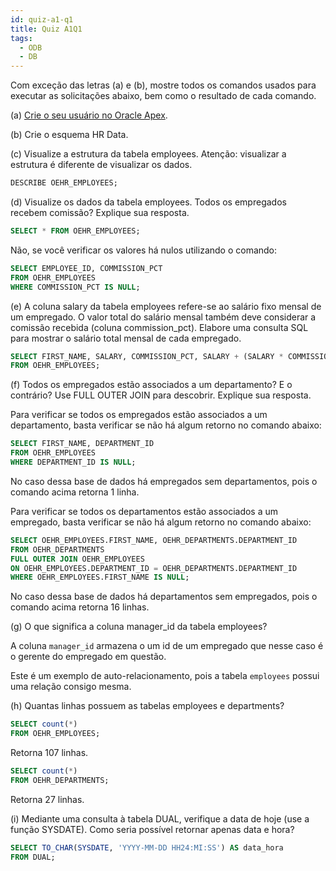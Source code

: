```yaml
---
id: quiz-a1-q1
title: Quiz A1Q1
tags:
  - ODB
  - DB
---
```


Com exceção das letras (a) e (b), mostre todos os comandos usados para executar as solicitações abaixo, bem como o resultado de cada comando.

(a) [Crie o seu usuário no Oracle Apex](https://apex.oracle.com/i/index.html).

(b) Crie o esquema HR Data.

(c) Visualize a estrutura da tabela employees. Atenção: visualizar a estrutura é diferente de visualizar os dados.

```sql
DESCRIBE OEHR_EMPLOYEES;
```

(d) Visualize os dados da tabela employees. Todos os empregados recebem comissão? Explique sua resposta.

```sql
SELECT * FROM OEHR_EMPLOYEES;
```

Não, se você verificar os valores há nulos utilizando o comando:

```sql
SELECT EMPLOYEE_ID, COMMISSION_PCT
FROM OEHR_EMPLOYEES
WHERE COMMISSION_PCT IS NULL;
```

(e) A coluna salary da tabela employees refere-se ao salário fixo mensal de um empregado. O valor total do salário mensal também deve considerar a comissão recebida (coluna commission_pct). Elabore uma consulta SQL para mostrar o salário total mensal de cada empregado.

```sql
SELECT FIRST_NAME, SALARY, COMMISSION_PCT, SALARY + (SALARY * COMMISSION_PCT) AS SALARY_TOTAL
FROM OEHR_EMPLOYEES;
```

(f) Todos os empregados estão associados a um departamento? E o contrário? Use FULL OUTER JOIN para descobrir. Explique sua resposta.

Para verificar se todos os empregados estão associados a um departamento, basta verificar se não há algum retorno no comando abaixo:

```sql
SELECT FIRST_NAME, DEPARTMENT_ID
FROM OEHR_EMPLOYEES
WHERE DEPARTMENT_ID IS NULL;
```

No caso dessa base de dados há empregados sem departamentos, pois o comando acima retorna 1 linha.

Para verificar se todos os departamentos estão associados a um empregado, basta verificar se não há algum retorno no comando abaixo:

```sql
SELECT OEHR_EMPLOYEES.FIRST_NAME, OEHR_DEPARTMENTS.DEPARTMENT_ID
FROM OEHR_DEPARTMENTS
FULL OUTER JOIN OEHR_EMPLOYEES
ON OEHR_EMPLOYEES.DEPARTMENT_ID = OEHR_DEPARTMENTS.DEPARTMENT_ID
WHERE OEHR_EMPLOYEES.FIRST_NAME IS NULL;
```

No caso dessa base de dados há departamentos sem empregados, pois o comando acima retorna 16 linhas.

(g) O que significa a coluna manager_id da tabela employees?

A coluna `manager_id` armazena o um id de um empregado que nesse caso é o gerente do empregado em questão.

Este é um exemplo de auto-relacionamento, pois a tabela `employees` possui uma relação consigo mesma.

(h) Quantas linhas possuem as tabelas employees e departments?

```sql
SELECT count(*)
FROM OEHR_EMPLOYEES;
```

Retorna 107 linhas.

```sql
SELECT count(*)
FROM OEHR_DEPARTMENTS;
```

Retorna 27 linhas.

(i) Mediante uma consulta à tabela DUAL, verifique a data de hoje (use a função SYSDATE). Como seria possível retornar apenas data e hora?

```sql
SELECT TO_CHAR(SYSDATE, 'YYYY-MM-DD HH24:MI:SS') AS data_hora
FROM DUAL;
```
